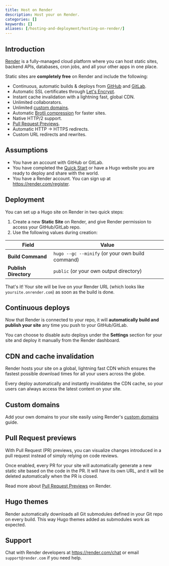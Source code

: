 ```yaml
---
title: Host on Render
description: Host your on Render.
categories: []
keywords: []
aliases: [/hosting-and-deployment/hosting-on-render/]
---
```


## Introduction

[Render](https://render.com) is a fully-managed cloud platform where you can host static sites, backend APIs, databases, cron jobs, and all your other apps in one place.

Static sites are **completely free** on Render and include the following:

- Continuous, automatic builds & deploys from [GitHub](https://render.com/docs/github) and [GitLab](https://render.com/docs/gitlab).
- Automatic SSL certificates through [Let's Encrypt](https://letsencrypt.org).
- Instant cache invalidation with a lightning fast, global CDN.
- Unlimited collaborators.
- Unlimited [custom domains](https://render.com/docs/custom-domains).
- Automatic [Brotli compression](https://en.wikipedia.org/wiki/Brotli) for faster sites.
- Native HTTP/2 support.
- [Pull Request Previews](https://render.com/docs/pull-request-previews).
- Automatic HTTP → HTTPS redirects.
- Custom URL redirects and rewrites.

## Assumptions

- You have an account with GitHub or GitLab.
- You have completed the [Quick Start] or have a Hugo website you are ready to deploy and share with the world.
- You have a Render account. You can sign up at https://render.com/register.

## Deployment

You can set up a Hugo site on Render in two quick steps:

1. Create a new **Static Site** on Render, and give Render permission to access your GitHub/GitLab repo.
1. Use the following values during creation:

Field                | Value
-------------------  |  -------------------
**Build Command**     | `hugo --gc --minify` (or your own build command)
**Publish Directory** | `public` (or your own output directory)

That's it! Your site will be live on your Render URL (which looks like `yoursite.onrender.com`) as soon as the build is done.

## Continuous deploys

Now that Render is connected to your repo, it will **automatically build and publish your site** any time you push to your GitHub/GitLab.

You can choose to disable auto deploys under the **Settings** section for your site and deploy it manually from the Render dashboard.

## CDN and cache invalidation

Render hosts your site on a global, lightning fast CDN which ensures the fastest possible download times for all your users across the globe.

Every deploy automatically and instantly invalidates the CDN cache, so your users can always access the latest content on your site.

## Custom domains

Add your own domains to your site easily using Render's [custom domains](https://render.com/docs/custom-domains) guide.

## Pull Request previews

With Pull Request (PR) previews, you can visualize changes introduced in a pull request instead of simply relying on code reviews.

Once enabled, every PR for your site will automatically generate a new static site based on the code in the PR. It will have its own URL, and it will be deleted automatically when the PR is closed.

Read more about [Pull Request Previews](https://render.com/docs/pull-request-previews) on Render.

## Hugo themes

Render automatically downloads all Git submodules defined in your Git repo on every build. This way Hugo themes added as submodules work as expected.

## Support

Chat with Render developers at https://render.com/chat or email `support@render.com` if you need help.

[Quick Start]: /getting-started/quick-start/
